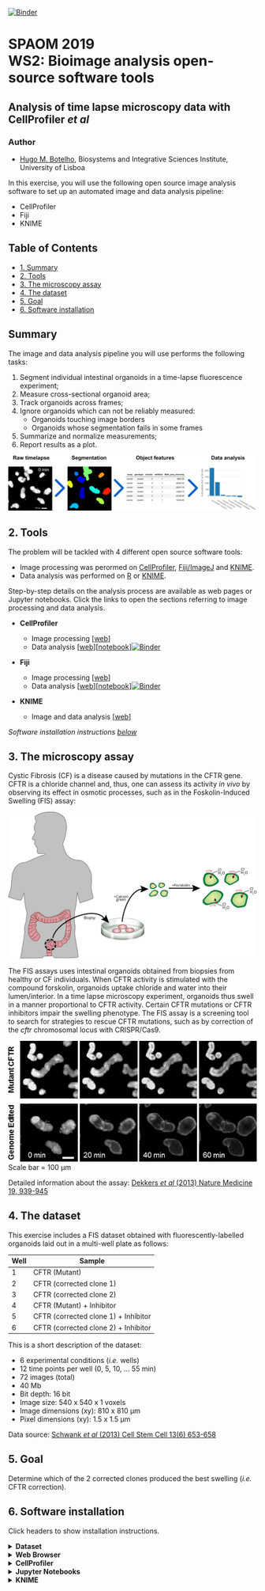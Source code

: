 [![Binder](https://mybinder.org/badge_logo.svg)](https://mybinder.org/v2/gh/hmbotelho/SPAOM2019-ws2-bioimage-analysis-oss/master)

# SPAOM 2019<br>WS2: Bioimage analysis open-source software tools
## Analysis of time lapse microscopy data with CellProfiler _et al_

### Author
- [Hugo M. Botelho](http://webpages.fc.ul.pt/~hmbotelho), Biosystems and Integrative Sciences Institute, University of Lisboa 


In this exercise, you will use the following open source image analysis software to set up an automated image and data analysis pipeline:
* CellProfiler
* Fiji
* KNIME

## Table of Contents
* [1. Summary](#summary)
* [2. Tools](#tools)
* [3. The microscopy assay](#assay)
* [4. The dataset](#dataset)
* [5. Goal](#goal)
* [6. Software installation](#softwareinstallation)



## <a name="summary">Summary</a>

The image and data analysis pipeline you will use performs the following tasks:

1. Segment individual intestinal organoids in a time-lapse fluorescence experiment;  
2. Measure cross-sectional organoid area;  
3. Track organoids across frames;  
4. Ignore organoids which can not be reliably measured:  
    * Organoids touching image borders
    * Organoids whose segmentation fails in some frames
5. Summarize and normalize measurements;  
6. Report results as a plot.  

![Workflow](misc/workflow0.gif)



## <a name="tools">2. Tools</a>

The problem will be tackled with 4 different open source software tools:  

* Image processing was perormed on [CellProfiler](https://cellprofiler.org/), [Fiji/ImageJ](http://fiji.sc/) and [KNIME](https://www.knime.com/).  
* Data analysis was performed on [R](https://cran.r-project.org/) or [KNIME](https://www.knime.com/).  

Step-by-step details on the analysis process are available as web pages or Jupyter notebooks. Click the links to open the sections referring to image processing and data analysis.

* **CellProfiler**
    * Image processing [[web](CellProfiler/01_CellProfiler_image_processing.md)]
    * Data analysis [[web](CellProfiler/02_CellProfiler_data_analysis.md)][[notebook](CellProfiler/02_CellProfiler_data_analysis.ipynb)][![Binder](https://mybinder.org/badge_logo.svg)](https://mybinder.org/v2/gh/hmbotelho/SPAOM2019-ws2-bioimage-analysis-oss/master)

* **Fiji**
    * Image processing [[web](Fiji/01_Fiji_image_processing.md)]
    * Data analysis [[web](Fiji/02_Fiji_data_analysis.md)][[notebook](Fiji/02_Fiji_data_analysis.ipynb)][![Binder](https://mybinder.org/badge_logo.svg)](https://mybinder.org/v2/gh/hmbotelho/SPAOM2019-ws2-bioimage-analysis-oss/master)

* **KNIME**
    * Image and data analysis [[web](KNIME/01_KNIME.md)]

*Software installation instructions [below](#softwareinstallation)*



## <a name="assay">3. The microscopy assay</a>

Cystic Fibrosis (CF) is a disease caused by mutations in the CFTR gene. CFTR is a chloride channel and, thus, one can assess its activity *in vivo* by observing its effect in osmotic processes, such as in the Foskolin-Induced Swelling (FIS) assay:  

![FIS assay scheme](misc/fis.png)

The FIS assays uses intestinal organoids obtained from biopsies from healthy or CF individuals. When CFTR activity is stimulated with the compound forskolin, organoids uptake chloride and water into their lumen/interior. In a time lapse microscopy experiment, organoids thus swell in a manner proportional to CFTR activity. Certain CFTR mutations or CFTR inhibitors impair the swelling phenotype. The FIS assay is a screening tool to search for strategies to rescue CFTR mutations, such as by correction of the *cftr* chromosomal locus with CRISPR/Cas9.  

![Time lapse imaging](misc/timelapse.png)
 Scale bar = 100 μm

Detailed information about the assay: [Dekkers *et al* (2013) Nature Medicine 19, 939-945](http://www.nature.com/nm/journal/v19/n7/full/nm.3201.html)  



## <a name="dataset">4. The dataset</a>

This exercise includes a FIS dataset obtained with fluorescently-labelled organoids laid out in a multi-well plate as follows:  

Well | Sample
---|---
1 | CFTR (Mutant)
2 | CFTR (corrected clone 1)
3 | CFTR (corrected clone 2)
4 | CFTR (Mutant) + Inhibitor
5 | CFTR (corrected clone 1) + Inhibitor
6 | CFTR (corrected clone 2) + Inhibitor

This is a short description of the dataset:   

* 6 experimental conditions (*i.e.* wells)
* 12 time points per well (0, 5, 10, ... 55 min)
* 72 images (total)
* 40 Mb
* Bit depth: 16 bit
* Image size: 540 x 540 x 1 voxels
* Image dimensions (xy): 810 x 810 μm
* Pixel dimensions (xy): 1.5 x 1.5 μm

Data source: [Schwank *et al* (2013) Cell Stem Cell 13(6) 653-658](http://www.sciencedirect.com/science/article/pii/S1934590913004931)  

 

## <a name="goal">5. Goal</a>

Determine which of the 2 corrected clones produced the best swelling (*i.e.* CFTR correction).



## <a name="softwareinstallation">6. Software installation</a>
Click headers to show installation instructions.  


<details>
    <summary><strong>Dataset</strong></summary>
  
  1. Download the contents of this repository [https://github.com/hmbotelho/SPAOM2019-ws2-bioimage-analysis-oss) by clicking the `Clone or download` > `Download zip`.
  ![Download repo](misc/download_repo_zip.png){ width=100% }
  2. Unzip file
</details>


<details>
    <summary><strong>Web Browser</strong></summary>
  
  A web browser is required to run Jupyter notebooks. Any browser should work, but some interactive features will only be available on [Mozilla Firefox](https://www.mozilla.org/firefox).
</details>


<details>
    <summary><strong>CellProfiler</strong></summary>
  
  The data in this repository was analyzed with CellProfiler version 3.1.9.
  1. Download Cellprofiler from [https://cellprofiler.org/releases/](https://cellprofiler.org/releases/). Select the version matching your operating system. Note: "CellProfiler Analyst" is a different program, which is not used in this tutorial.
  2. Install.
</details>


<details>
    <summary><strong>Jupyter Notebooks</strong></summary>
  
  This is only required if you want to run Jupyter notebooks locally. Otherwise, just click on the icon on the top of this document: ![Binder](https://mybinder.org/badge_logo.svg)
  1. Download and install Anaconda from [https://www.anaconda.com/distribution/](https://www.anaconda.com/distribution/)
  2. Run terminal (MacOS) or Anaconda Prompt (Windows)
  3. Change the working directory to the one with the unzipped repository contents, _e.g._:
    ```cd c:/users/myname/SPAOM2019```
  4. Create a new R conda environment with all requiredpackages built from CRAN:
    ```conda create -n SPAOM2019 r-essentials r-base r-plotly```
  5. Enter `yes`/`y` if asked about installing R packages
  6. Activate the environment
    ```conda activate SPAOM2019```
  7. Start a new notebook with:
    ```jupyter notebook```
  8. The notebook should open in the default web browser. [Mozilla Firefox](https://www.mozilla.org/firefox) is recommended.
  9. Double click `.ipynb` files to open them it.
</details>


<details>
    <summary><strong>KNIME</strong></summary>
  
  The data in this repository was analyzed with KNIME Analytics Platform version 4.0.2.
  1. Download KNIME Analytics Platform [https://www.knime.com/downloads/download-knime](https://www.knime.com/downloads/download-knime)
  2. Install
  3. Run KNIME.
  4. Install KNIME image processing plugins:
    1. Click on `File` > `Install KNIME Extensions...`
    2. Select `KNIME Community Contributions - Imaging`
    3. Follow the wizard and install
  5. Install KNIME CellProfiler and ImageJ extensions:
    1. Click on `Help` > `Install New Software`
    2. Click on `Manage...`
    3. Under `Install/Update` > `Available software sites` activate `KNIME Communnity Extensions (Experimental)`
    4. Click on `Apply and Close` and install the extensions
    5. On the KNIME main window click on `File` > `Install KNIME Extensions...`
    6. Under `KNIME Community Extensions - Image Processing and Analysis` select:
      * CellProfiler
	  * ImageJ
	  * Python
    7. Follow the wizard to install the extensions.
</details>
